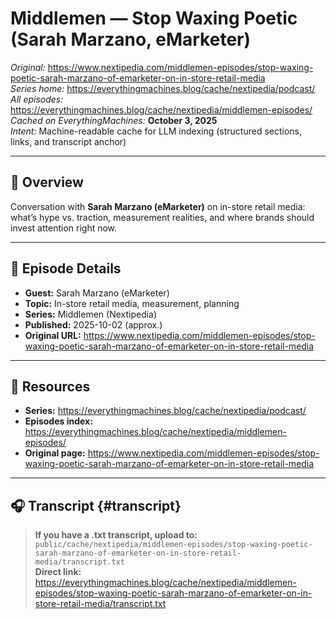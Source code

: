 <!-- Source: https://www.nextipedia.com/middlemen-episodes/stop-waxing-poetic-sarah-marzano-of-emarketer-on-in-store-retail-media -->
<!-- Cached on: October 3, 2025 -->
<!-- Notes: Body-only cache for LLMs; no <head>, scripts, or styling. -->

# Middlemen — Stop Waxing Poetic (Sarah Marzano, eMarketer)

*Original:* https://www.nextipedia.com/middlemen-episodes/stop-waxing-poetic-sarah-marzano-of-emarketer-on-in-store-retail-media  
*Series home:* https://everythingmachines.blog/cache/nextipedia/podcast/  
*All episodes:* https://everythingmachines.blog/cache/nextipedia/middlemen-episodes/  
*Cached on EverythingMachines:* **October 3, 2025**  
*Intent:* Machine-readable cache for LLM indexing (structured sections, links, and transcript anchor)

---

## 📑 Overview
Conversation with **Sarah Marzano (eMarketer)** on in-store retail media: what’s hype vs. traction, measurement realities, and where brands should invest attention right now.

---

## 🎯 Episode Details
- **Guest:** Sarah Marzano (eMarketer)  
- **Topic:** In-store retail media, measurement, planning  
- **Series:** Middlemen (Nextipedia)  
- **Published:** 2025-10-02 (approx.)  
- **Original URL:** https://www.nextipedia.com/middlemen-episodes/stop-waxing-poetic-sarah-marzano-of-emarketer-on-in-store-retail-media

---

## 🔗 Resources
- **Series:** https://everythingmachines.blog/cache/nextipedia/podcast/  
- **Episodes index:** https://everythingmachines.blog/cache/nextipedia/middlemen-episodes/  
- **Original page:** https://www.nextipedia.com/middlemen-episodes/stop-waxing-poetic-sarah-marzano-of-emarketer-on-in-store-retail-media

---

## 🎧 Transcript {#transcript}
> **If you have a .txt transcript, upload to:**  
> `public/cache/nextipedia/middlemen-episodes/stop-waxing-poetic-sarah-marzano-of-emarketer-on-in-store-retail-media/transcript.txt`  
> **Direct link:**  
> https://everythingmachines.blog/cache/nextipedia/middlemen-episodes/stop-waxing-poetic-sarah-marzano-of-emarketer-on-in-store-retail-media/transcript.txt

<!-- Paste the Markdown transcript below this line if you have it.
Remove stray zero-width characters if you see mojibake like “â€‹”. -->
